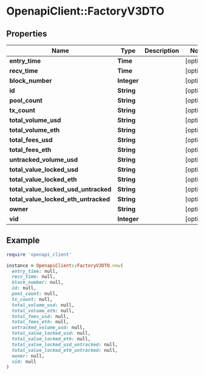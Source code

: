 # OpenapiClient::FactoryV3DTO

## Properties

| Name | Type | Description | Notes |
| ---- | ---- | ----------- | ----- |
| **entry_time** | **Time** |  | [optional] |
| **recv_time** | **Time** |  | [optional] |
| **block_number** | **Integer** |  | [optional] |
| **id** | **String** |  | [optional] |
| **pool_count** | **String** |  | [optional] |
| **tx_count** | **String** |  | [optional] |
| **total_volume_usd** | **String** |  | [optional] |
| **total_volume_eth** | **String** |  | [optional] |
| **total_fees_usd** | **String** |  | [optional] |
| **total_fees_eth** | **String** |  | [optional] |
| **untracked_volume_usd** | **String** |  | [optional] |
| **total_value_locked_usd** | **String** |  | [optional] |
| **total_value_locked_eth** | **String** |  | [optional] |
| **total_value_locked_usd_untracked** | **String** |  | [optional] |
| **total_value_locked_eth_untracked** | **String** |  | [optional] |
| **owner** | **String** |  | [optional] |
| **vid** | **Integer** |  | [optional] |

## Example

```ruby
require 'openapi_client'

instance = OpenapiClient::FactoryV3DTO.new(
  entry_time: null,
  recv_time: null,
  block_number: null,
  id: null,
  pool_count: null,
  tx_count: null,
  total_volume_usd: null,
  total_volume_eth: null,
  total_fees_usd: null,
  total_fees_eth: null,
  untracked_volume_usd: null,
  total_value_locked_usd: null,
  total_value_locked_eth: null,
  total_value_locked_usd_untracked: null,
  total_value_locked_eth_untracked: null,
  owner: null,
  vid: null
)
```


